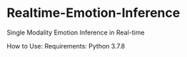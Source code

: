 # Realtime-Emotion-Inference
Single Modality Emotion Inference in Real-time

How to Use:
Requirements: Python 3.7.8
